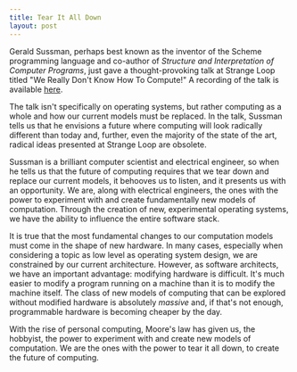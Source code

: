 ```yaml
---
title: Tear It All Down
layout: post
---
```


Gerald Sussman, perhaps best known as the inventor of the Scheme programming language and co-author of *Structure and Interpretation of Computer Programs*, just gave a thought-provoking talk at Strange Loop titled "We Really Don't Know How To Compute!" A recording of the talk is available [here](http://www.infoq.com/presentations/We-Really-Dont-Know-How-To-Compute).

The talk isn't specifically on operating systems, but rather computing as a whole and how our current models must be replaced. In the talk, Sussman tells us that he envisions a future where computing will look radically different than today and, further, even the majority of the state of the art, radical ideas presented at Strange Loop are obsolete.

Sussman is a brilliant computer scientist and electrical engineer, so when he tells us that the future of computing requires that we tear down and replace our  current models, it behooves us to listen, and it presents us with an opportunity. We are, along with electrical engineers, the ones with the power to experiment with and create fundamentally new models of computation. Through the creation of new, experimental operating systems, we have the ability to influence the entire software stack.

It is true that the most fundamental changes to our computation models must come in the shape of new hardware. In many cases, especially when considering a topic as low level as operating system design, we are constrained by our current architecture. However, as software architects, we have an important advantage: modifying hardware is difficult. It's much easier to modify a program running on a machine than it is to modify the machine itself. The class of new models of computing that can be explored without modified hardware is absolutely *massive* and, if that's not enough, programmable hardware is becoming cheaper by the day.

With the rise of personal computing, Moore's law has given us, the hobbyist, the power to experiment with and create new models of computation. We are the ones with the power to tear it all down, to create the future of computing. 
